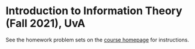 # Introduction to Information Theory (Fall 2021), UvA

See the homework problem sets on the [course homepage](https://michaelwalter.info/iit21/) for instructions.
